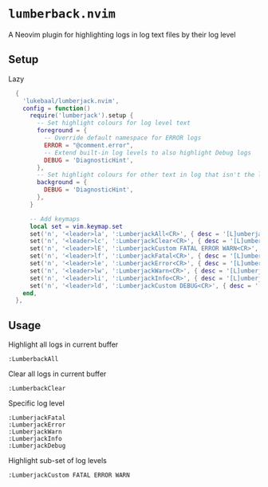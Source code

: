 # `lumberback.nvim`

A Neovim plugin for highlighting logs in log text files by their log level

## Setup

Lazy
```lua
  {
    'lukebaal/lumberjack.nvim',
    config = function()
      require('lumberjack').setup {
        -- Set highlight colours for log level text
        foreground = {
          -- Override default namespace for ERROR logs
		  ERROR = "@comment.error",
          -- Extend built-in log levels to also highlight Debug logs
          DEBUG = 'DiagnosticHint',
        },
        -- Set highlight colours for other text in log that isn't the log level
        background = {
          DEBUG = 'DiagnosticHint',
        },
      }

      -- Add keymaps
      local set = vim.keymap.set
      set('n', '<leader>la', ':LumberjackAll<CR>', { desc = '[L]umberjack highlight [A]ll' })
      set('n', '<leader>lc', ':LumberjackClear<CR>', { desc = '[L]umberjack [C]lear highlights' })
      set('n', '<leader>lE', ':LumberjackCustom FATAL ERROR WARN<CR>', { desc = '[L]umberjack highlight FATAL/ERROR/WARN' })
      set('n', '<leader>lf', ':LumberjackFatal<CR>', { desc = '[L]umberjack highlight [F]ATAL' })
      set('n', '<leader>le', ':LumberjackError<CR>', { desc = '[L]umberjack highlight [E]RROR' })
      set('n', '<leader>lw', ':LumberjackWarn<CR>', { desc = '[L]umberjack highlight [W]ARN' })
      set('n', '<leader>li', ':LumberjackInfo<CR>', { desc = '[L]umberjack highlight [I]NFO' })
      set('n', '<leader>ld', ':LumberjackCustom DEBUG<CR>', { desc = '[L]umberjack highlight [D]EBUG' })
    end,
  },
```

## Usage

Highlight all logs in current buffer
```
:LumberbackAll
```

Clear all logs in current buffer
```
:LumberbackClear
```

Specific log level
```
:LumberjackFatal
:LumberjackError
:LumberjackWarn
:LumberjackInfo
:LumberjackDebug
```

Highlight sub-set of log levels
```
:LumberjackCustom FATAL ERROR WARN
```
